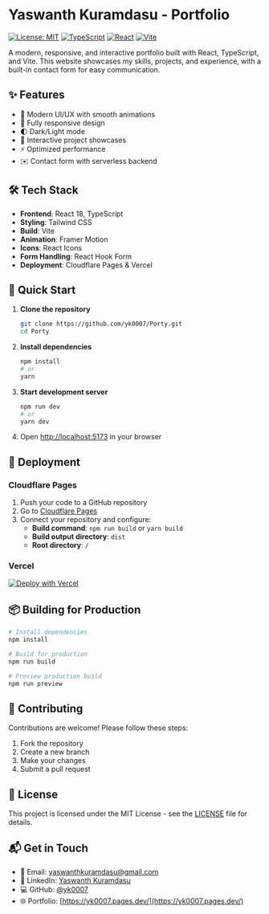 # Yaswanth Kuramdasu - Portfolio

[![License: MIT](https://img.shields.io/badge/License-MIT-yellow.svg)](https://opensource.org/licenses/MIT)
[![TypeScript](https://img.shields.io/badge/TypeScript-007ACC?style=flat&logo=typescript&logoColor=white)](https://www.typescriptlang.org/)
[![React](https://img.shields.io/badge/React-20232A?style=flat&logo=react&logoColor=61DAFB)](https://reactjs.org/)
[![Vite](https://img.shields.io/badge/Vite-646CFF?style=flat&logo=vite&logoColor=white)](https://vitejs.dev/)

A modern, responsive, and interactive portfolio built with React, TypeScript, and Vite. This website showcases my skills, projects, and experience, with a built-in contact form for easy communication.

## ✨ Features

- 🎨 Modern UI/UX with smooth animations
- 📱 Fully responsive design
- 🌓 Dark/Light mode
- 📝 Interactive project showcases
- ⚡ Optimized performance
- ✉️ Contact form with serverless backend

## 🛠 Tech Stack

- **Frontend**: React 18, TypeScript
- **Styling**: Tailwind CSS
- **Build**: Vite
- **Animation**: Framer Motion
- **Icons**: React Icons
- **Form Handling**: React Hook Form
- **Deployment**: Cloudflare Pages & Vercel

## 🚀 Quick Start

1. **Clone the repository**
   ```bash
   git clone https://github.com/yk0007/Porty.git
   cd Porty
   ```

2. **Install dependencies**
   ```bash
   npm install
   # or
   yarn
   ```

3. **Start development server**
   ```bash
   npm run dev
   # or
   yarn dev
   ```

4. Open [http://localhost:5173](http://localhost:5173) in your browser

## 🚀 Deployment

### Cloudflare Pages
1. Push your code to a GitHub repository
2. Go to [Cloudflare Pages](https://dash.cloudflare.com/)
3. Connect your repository and configure:
   - **Build command**: `npm run build` or `yarn build`
   - **Build output directory**: `dist`
   - **Root directory**: `/`

### Vercel
[![Deploy with Vercel](https://vercel.com/button)](https://vercel.com/new/clone?repository-url=https%3A%2F%2Fgithub.com%2Fyk0007%2FPorty)

## 📦 Building for Production

```bash
# Install dependencies
npm install

# Build for production
npm run build

# Preview production build
npm run preview
```

## 🤝 Contributing

Contributions are welcome! Please follow these steps:
1. Fork the repository
2. Create a new branch
3. Make your changes
4. Submit a pull request

## 📝 License

This project is licensed under the MIT License - see the [LICENSE](LICENSE) file for details.

## 📬 Get in Touch

- 📧 Email: [yaswanthkuramdasu@gmail.com](mailto:yaswanthkuramdasu@gmail.com)
- 💼 LinkedIn: [Yaswanth Kuramdasu](https://linkedin.com/in/yourprofile)
- 💻 GitHub: [@yk0007](https://github.com/yk0007)
- 🌐 Portfolio: [https://yk0007.pages.dev/](https://yk0007.pages.dev/)
